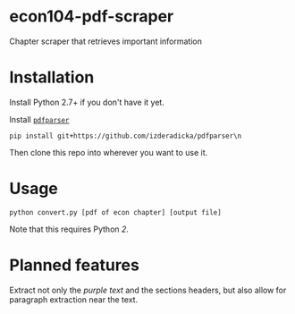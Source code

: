 # econ104-pdf-scraper
Chapter scraper that retrieves important information

# Installation

Install Python 2.7+ if you don't have it yet.

Install [`pdfparser`](https://github.com/izderadicka/pdfparser)

```
pip install git+https://github.com/izderadicka/pdfparser\n
```

Then clone this repo into wherever you want to use it.

# Usage

```
python convert.py [pdf of econ chapter] [output file]
```

Note that this requires Python _2_.

# Planned features

Extract not only the _purple text_ and the sections headers, but also allow for paragraph extraction near the text.

